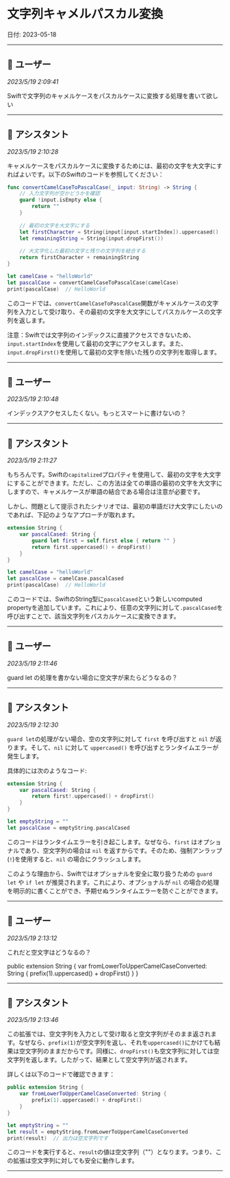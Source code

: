 # 文字列キャメルパスカル変換

日付: 2023-05-18

---

## 👤 ユーザー
*2023/5/19 2:09:41*

Swiftで文字列のキャメルケースをパスカルケースに変換する処理を書いて欲しい

---

## 🤖 アシスタント
*2023/5/19 2:10:28*

キャメルケースをパスカルケースに変換するためには、最初の文字を大文字にすればよいです。以下のSwiftのコードを参照してください：

```swift
func convertCamelCaseToPascalCase(_ input: String) -> String {
    // 入力文字列が空かどうかを確認
    guard !input.isEmpty else {
        return ""
    }
    
    // 最初の文字を大文字にする
    let firstCharacter = String(input[input.startIndex]).uppercased()
    let remainingString = String(input.dropFirst())
    
    // 大文字化した最初の文字と残りの文字列を結合する
    return firstCharacter + remainingString
}

let camelCase = "helloWorld"
let pascalCase = convertCamelCaseToPascalCase(camelCase)
print(pascalCase)  // HelloWorld
```

このコードでは、`convertCamelCaseToPascalCase`関数がキャメルケースの文字列を入力として受け取り、その最初の文字を大文字にしてパスカルケースの文字列を返します。

注意：Swiftでは文字列のインデックスに直接アクセスできないため、`input.startIndex`を使用して最初の文字にアクセスします。また、`input.dropFirst()`を使用して最初の文字を除いた残りの文字列を取得します。

---

## 👤 ユーザー
*2023/5/19 2:10:48*

インデックスアクセスしたくない。もっとスマートに書けないの？

---

## 🤖 アシスタント
*2023/5/19 2:11:27*

もちろんです。Swiftの`capitalized`プロパティを使用して、最初の文字を大文字にすることができます。ただし、この方法は全ての単語の最初の文字を大文字にしますので、キャメルケースが単語の結合である場合は注意が必要です。

しかし、問題として提示されたシナリオでは、最初の単語だけ大文字にしたいのであれば、下記のようなアプローチが取れます。

```swift
extension String {
    var pascalCased: String {
        guard let first = self.first else { return "" }
        return first.uppercased() + dropFirst()
    }
}

let camelCase = "helloWorld"
let pascalCase = camelCase.pascalCased
print(pascalCase)  // HelloWorld
```

このコードでは、SwiftのString型に`pascalCased`という新しいcomputed propertyを追加しています。これにより、任意の文字列に対して`.pascalCased`を呼び出すことで、該当文字列をパスカルケースに変換できます。

---

## 👤 ユーザー
*2023/5/19 2:11:46*

guard let の処理を書かない場合に空文字が来たらどうなるの？

---

## 🤖 アシスタント
*2023/5/19 2:12:30*

`guard let`の処理がない場合、空の文字列に対して `first` を呼び出すと `nil` が返ります。そして、`nil` に対して `uppercased()` を呼び出すとランタイムエラーが発生します。

具体的には次のようなコード:

```swift
extension String {
    var pascalCased: String {
        return first!.uppercased() + dropFirst()
    }
}

let emptyString = ""
let pascalCase = emptyString.pascalCased
```

このコードはランタイムエラーを引き起こします。なぜなら、`first` はオプショナルであり、空文字列の場合は `nil` を返すからです。そのため、強制アンラップ(`!`)を使用すると、`nil` の場合にクラッシュします。

このような理由から、Swiftではオプショナルを安全に取り扱うための `guard let` や `if let` が推奨されます。これにより、オプショナルが `nil` の場合の処理を明示的に書くことができ、予期せぬランタイムエラーを防ぐことができます。

---

## 👤 ユーザー
*2023/5/19 2:13:12*

これだと空文字はどうなるの？

public extension String {
    var fromLowerToUpperCamelCaseConverted: String {
        prefix(1).uppercased() + dropFirst()
    }
}

---

## 🤖 アシスタント
*2023/5/19 2:13:46*

この拡張では、空文字列を入力として受け取ると空文字列がそのまま返されます。なぜなら、`prefix(1)`が空文字列を返し、それを`uppercased()`にかけても結果は空文字列のままだからです。同様に、`dropFirst()`も空文字列に対しては空文字列を返します。したがって、結果として空文字列が返されます。

詳しくは以下のコードで確認できます：

```swift
public extension String {
    var fromLowerToUpperCamelCaseConverted: String {
        prefix(1).uppercased() + dropFirst()
    }
}

let emptyString = ""
let result = emptyString.fromLowerToUpperCamelCaseConverted
print(result)  // 出力は空文字列です
```

このコードを実行すると、`result`の値は空文字列（""）となります。つまり、この拡張は空文字列に対しても安全に動作します。

---
